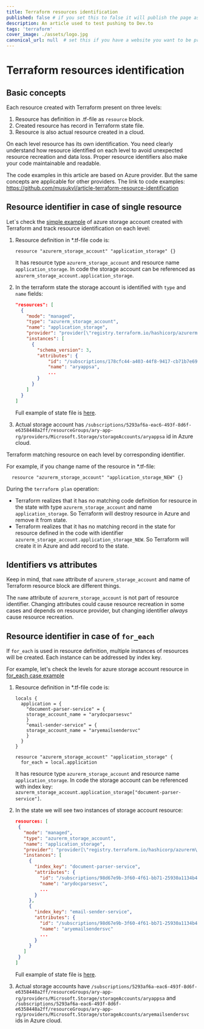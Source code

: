 ```yaml
---
title: Terraform resources identification
published: false # if you set this to false it will publish the page as a draft
description: An article used to test pushing to Dev.to
tags: 'terraform'
cover_image: ./assets/logo.jpg
canonical_url: null  # set this if you have a website you want to be promoted
---
```


# Terraform resources identification

## Basic concepts

Each resource created with Terraform present on three levels:

1. Resource has definition in .tf-file as `resource` block.
2. Created resource has record in Terraform state file.
3. Resource is also actual resource created in a cloud.

On each level resource has its own identification. 
You need clearly understand how resource identified on each level to avoid unexpected resource recreation and data loss.
Proper resource identifiers also make your code maintainable and readable.

The code examples in this article are based on Azure provider. But the same concepts are applicable for other providers.
The link to code examples: https://github.com/musukvl/article-terraform-resource-identification

## Resource identifier in case of single resource

Let`s check the [simple example](https://github.com/musukvl/article-terraform-resource-identification/blob/master/001-basic-example/main.tf) of azure storage account created with Terraform and track resource identification on each level:

1. Resource definition in *.tf-file code is:
    ```hcl
    resource "azurerm_storage_account" "application_storage" {}
    ```
    It has resource type `azurerm_storage_account` and resource name `application_storage`. In code the storage account can be referenced as  `azurerm_storage_account.application_storage`.

2.  In the terraform state the storage account is identified with `type` and `name` fields:
    ```json
    "resources": [
      {
        "mode": "managed",
        "type": "azurerm_storage_account",
        "name": "application_storage",
        "provider": "provider[\"registry.terraform.io/hashicorp/azurerm\"]",
        "instances": [
          {
            "schema_version": 3,
            "attributes": {
                "id": "/subscriptions/178cfc44-a403-44f8-9417-cb71b7e69524/resourceGroups/ary-app-rg/providers/Microsoft.Storage/storageAccounts/aryappsa",
                "name": "aryappsa",
                ...
            }  
          }
        ] 
      } 
    ]           
    ```
    Full example of state file is [here](https://github.com/musukvl/article-terraform-resource-identification/blob/master/001-basic-example/terraform.tfstate.json).

3. Actual storage account has `/subscriptions/5293af6a-eac6-493f-8d6f-e6358448a2ff/resourceGroups/ary-app-rg/providers/Microsoft.Storage/storageAccounts/aryappsa` id in Azure cloud.   

Terraform matching resource on each level by corresponding identifier. 

For example, if you change name of the resource in *.tf-file:
```hcl
  resource "azurerm_storage_account" "application_storage_NEW" {}
```
During the `terraform plan` operation:

* Terraform realizes that it has no matching code definition for resource in the state with type `azurerm_storage_account` and name `application_storage`. So Terraform will destroy resource in Azure and remove it from state.
* Terraform realizes that it has no matching record in the state for resource defined in the code with identifier `azurerm_storage_account.application_storage_NEW`. So Terraform will create it in Azure and add record to the state.

## Identifiers vs attributes

Keep in mind, that `name` attribute of `azurerm_storage_account` and name of Terraform resource block are different things. 

The `name` attribute of `azurerm_storage_account` is not part of resource identifier. 
Changing attributes could cause resource recreation in some cases and depends on resource provider, but changing identifier *always* cause resource recreation.


## Resource identifier in case of `for_each`
If `for_each` is used in resource definition, multiple instances of resources will be created. Each instance can be addressed by index key.

For example, let's check the levels for azure storage account resource in [for_each case example](https://github.com/musukvl/article-terraform-resource-identification/blob/master/002-for_each/main.tf)

1. Resource definition in *.tf-file code is:
    ```hcl
    locals {
      application = {
        "document-parser-service" = {
        storage_account_name = "arydocparsesvc"
        }
        "email-sender-service" = {
        storage_account_name = "aryemailsendersvc"
        }
      }
    }

    resource "azurerm_storage_account" "application_storage" {
      for_each = local.application

    ```

    It has resource type `azurerm_storage_account` and resource name `application_storage`. In code the storage account can be referenced with index key:  `azurerm_storage_account.application_storage["document-parser-service"]`.

2. In the state we will see two instances of storage account resource:
   ```json
   resources: [
    {
      "mode": "managed",
      "type": "azurerm_storage_account",
      "name": "application_storage",
      "provider": "provider[\"registry.terraform.io/hashicorp/azurerm\"]",
      "instances": [
        {
          "index_key": "document-parser-service",
          "attributes": {
            "id": "/subscriptions/98d67e9b-3f60-4f61-bb71-25930a1134b4/resourceGroups/ary-app-rg-document-parser-service/providers/Microsoft.Storage/storageAccounts/arydocparsesvc",
            "name": "arydocparsesvc",
            ...
          }
        },
        {
          "index_key": "email-sender-service",
          "attributes": {
            "id": "/subscriptions/98d67e9b-3f60-4f61-bb71-25930a1134b4/resourceGroups/ary-app-rg-email-sender-service/providers/Microsoft.Storage/storageAccounts/aryemailsendersvc",
            "name": "aryemailsendersvc"            
            ...
          }
        }        
      ]
    }
   ]
   ``` 
   Full example of state file is [here](https://github.com/musukvl/article-terraform-resource-identification/blob/master/002-for_each/terraform.tfstate.json).

3. Actual storage accounts have `/subscriptions/5293af6a-eac6-493f-8d6f-e6358448a2ff/resourceGroups/ary-app-rg/providers/Microsoft.Storage/storageAccounts/aryappsa` and `/subscriptions/5293af6a-eac6-493f-8d6f-e6358448a2ff/resourceGroups/ary-app-rg/providers/Microsoft.Storage/storageAccounts/aryemailsendersvc` ids in Azure cloud.
